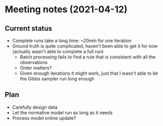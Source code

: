 # Meeting notes (2021-04-12)

## Current status

- Complete runs take a long time: ~20min for one iteration
- Ground truth is quite complicated, haven't been able to get it for now (actually wasn't able to complete a full run)
  - Batch processing fails to find a rule that is consistent with all the observations
  - Order matters?
  - Given enough iterations it might work, just that I wasn't able to let the Gibbs sampler run long enough

## Plan

- Carefully design data
- Let the normative model run as long as it needs
- Process model online update?
